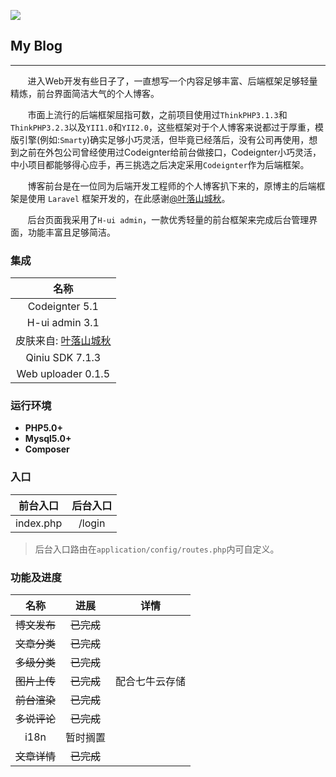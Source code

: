 [![](https://img.shields.io/badge/Blog-Kane-brightgreen.svg)](http://www.kanedo.cn)

## My Blog
****

&nbsp;&nbsp;&nbsp;&nbsp;&nbsp;&nbsp;&nbsp;进入Web开发有些日子了，一直想写一个内容足够丰富、后端框架足够轻量精炼，前台界面简洁大气的个人博客。

&nbsp;&nbsp;&nbsp;&nbsp;&nbsp;&nbsp;&nbsp;市面上流行的后端框架屈指可数，之前项目使用过`ThinkPHP3.1.3`和`ThinkPHP3.2.3`以及`YII1.0`和`YII2.0`，这些框架对于个人博客来说都过于厚重，模版引擎(例如:`Smarty`)确实足够小巧灵活，但毕竟已经落后，没有公司再使用，想到之前在外包公司曾经使用过Codeignter给前台做接口，Codeignter小巧灵活，中小项目都能够得心应手，再三挑选之后决定采用`Codeignter`作为后端框架。

&nbsp;&nbsp;&nbsp;&nbsp;&nbsp;&nbsp;&nbsp;博客前台是在一位同为后端开发工程师的个人博客扒下来的，原博主的后端框架是使用 `Laravel` 框架开发的，在此感谢[@叶落山城秋](https://www.iphpt.com/)。

&nbsp;&nbsp;&nbsp;&nbsp;&nbsp;&nbsp;&nbsp;后台页面我采用了`H-ui admin`，一款优秀轻量的前台框架来完成后台管理界面，功能丰富且足够简洁。


### 集成
| 名称          |
|:-------------: |
| Codeignter 5.1 |
| H-ui admin 3.1 |
| 皮肤来自: [叶落山城秋](https://www.iphpt.com/) |
| Qiniu SDK 7.1.3 |
| Web uploader 0.1.5 |


### 运行环境
* **PHP5.0+**
* **Mysql5.0+**
* **Composer**


### 入口
前台入口|后台入口
:--:|:--:
index.php|/login|
> 后台入口路由在`application/config/routes.php`内可自定义。


### 功能及进度
| 名称          |           进展         |      详情       |
|:-------------: |:--------------:| :-------------------:|
| ~~博文发布~~ | ~~已完成~~ |  | 
| ~~文章分类~~ | ~~已完成~~ |  |
| ~~多级分类~~ | ~~已完成~~ |  |
| ~~图片上传~~ | ~~已完成~~ | 配合七牛云存储 |
| ~~前台渲染~~ | ~~已完成~~ | |
| ~~多说评论~~ | ~~已完成~~ |  |
| i18n | 暂时搁置 |  |
| ~~文章详情~~ | ~~已完成~~ | |
